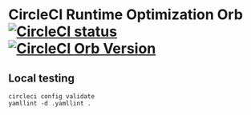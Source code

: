 # CircleCI Runtime Optimization Orb [![CircleCI status](https://circleci.com/gh/rckeller/runtime-optimizer.svg "CircleCI status")](https://circleci.com/gh/rckeller/runtime-optimizer) [![CircleCI Orb Version](https://img.shields.io/badge/endpoint.svg?url=https://badges.circleci.io/orb/rckeller/runtime-optimizer)](https://circleci.com/orbs/registry/orb/rckeller/runtime-optimizer)

## Local testing

```
circleci config validate
yamllint -d .yamllint .
```